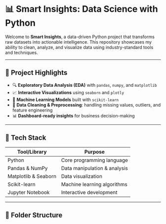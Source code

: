 # 📊 Smart Insights: Data Science with Python

Welcome to **Smart Insights**, a data-driven Python project that transforms raw datasets into actionable intelligence. This repository showcases my ability to clean, analyze, and visualize data using industry-standard tools and techniques.

---

## 🚀 Project Highlights

- 🔍 **Exploratory Data Analysis (EDA)** with `pandas`, `numpy`, and `matplotlib`
- 📈 **Interactive Visualizations** using `seaborn` and `plotly`
- 🧠 **Machine Learning Models** built with `scikit-learn`
- 🧹 **Data Cleaning & Preprocessing**: handling missing values, outliers, and feature engineering
- 📊 **Dashboard-ready insights** for business decision-making

---

## 🧰 Tech Stack

| Tool/Library     | Purpose                          |
|------------------|----------------------------------|
| Python           | Core programming language        |
| Pandas & NumPy   | Data manipulation & analysis     |
| Matplotlib & Seaborn | Data visualization         |
| Scikit-learn     | Machine learning algorithms      |
| Jupyter Notebook | Interactive development          |

---

## 📂 Folder Structure
